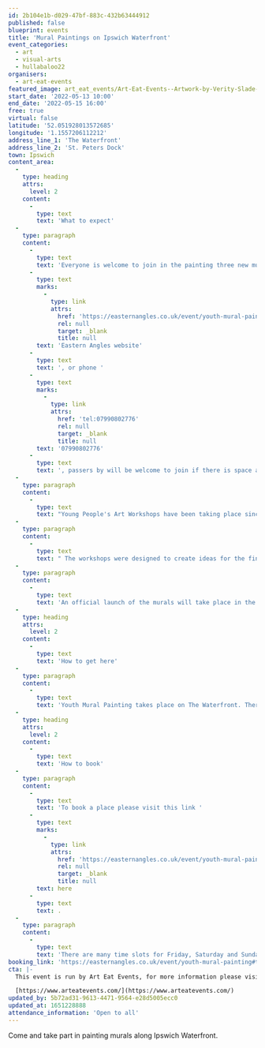```yaml
---
id: 2b104e1b-d029-47bf-883c-432b63444912
published: false
blueprint: events
title: 'Mural Paintings on Ipswich Waterfront'
event_categories:
  - art
  - visual-arts
  - hullabaloo22
organisers:
  - art-eat-events
featured_image: art_eat_events/Art-Eat-Events--Artwork-by-Verity-Slade-who-has-led-free-art-workshops-with-young-people-to-design-a-new-mural-for-Ipswich-Waterfront-to-be-painted-over-two-weekends-in-May.jpg
start_date: '2022-05-13 10:00'
end_date: '2022-05-15 16:00'
free: true
virtual: false
latitude: '52.051928013572685'
longitude: '1.1557206112212'
address_line_1: 'The Waterfront'
address_line_2: 'St. Peters Dock'
town: Ipswich
content_area:
  -
    type: heading
    attrs:
      level: 2
    content:
      -
        type: text
        text: 'What to expect'
  -
    type: paragraph
    content:
      -
        type: text
        text: 'Everyone is welcome to join in the painting three new murals at Ipswich Waterfront. The murals will be painted during two weekends in May on the hoardings on St. Peters Dock. Just book a time slot to take part by visiting the '
      -
        type: text
        marks:
          -
            type: link
            attrs:
              href: 'https://easternangles.co.uk/event/youth-mural-painting#tab-0=dates-and-times'
              rel: null
              target: _blank
              title: null
        text: 'Eastern Angles website'
      -
        type: text
        text: ', or phone '
      -
        type: text
        marks:
          -
            type: link
            attrs:
              href: 'tel:07990802776'
              rel: null
              target: _blank
              title: null
        text: '07990802776'
      -
        type: text
        text: ', passers by will be welcome to join if there is space available. '
  -
    type: paragraph
    content:
      -
        type: text
        text: "Young People's Art Workshops have been taking place since February with artists Lily Hammond, Frederico Ramos, Verity Slade, Keith Hopewell and Nikki Goldup for young people from local organisations in Ipswich including Acycle (African and Caribbean Youth Creative Learning Experience), Karibu Supplementary School, The Kurdish Mosque Youth Group, as well as young people at The Hive and Eastern Angles Centre."
  -
    type: paragraph
    content:
      -
        type: text
        text: " The workshops were designed to create ideas for the final artwork and give young people involved an opportunity to inspire the community through public art.\_"
  -
    type: paragraph
    content:
      -
        type: text
        text: 'An official launch of the murals will take place in the morning of Saturday the 28th May 2022, at 10am at St.Peters Dock everyone is welcome!'
  -
    type: heading
    attrs:
      level: 2
    content:
      -
        type: text
        text: 'How to get here'
  -
    type: paragraph
    content:
      -
        type: text
        text: 'Youth Mural Painting takes place on The Waterfront. There are car parks close to the event either by the student dorms or at St Peters Dock car park.'
  -
    type: heading
    attrs:
      level: 2
    content:
      -
        type: text
        text: 'How to book'
  -
    type: paragraph
    content:
      -
        type: text
        text: 'To book a place please visit this link '
      -
        type: text
        marks:
          -
            type: link
            attrs:
              href: 'https://easternangles.co.uk/event/youth-mural-painting#tab-0=dates-and-times'
              rel: null
              target: _blank
              title: null
        text: here
      -
        type: text
        text: .
  -
    type: paragraph
    content:
      -
        type: text
        text: 'There are many time slots for Friday, Saturday and Sunday for the weekends of the 13th and the 20th May. '
booking_link: 'https://easternangles.co.uk/event/youth-mural-painting#tab-0=dates-and-times'
cta: |-
  This event is run by Art Eat Events, for more information please visit:

  [https://www.arteatevents.com/](https://www.arteatevents.com/)
updated_by: 5b72ad31-9613-4471-9564-e28d5005ecc0
updated_at: 1651228888
attendance_information: 'Open to all'
---
```

Come and take part in painting murals along Ipswich Waterfront.